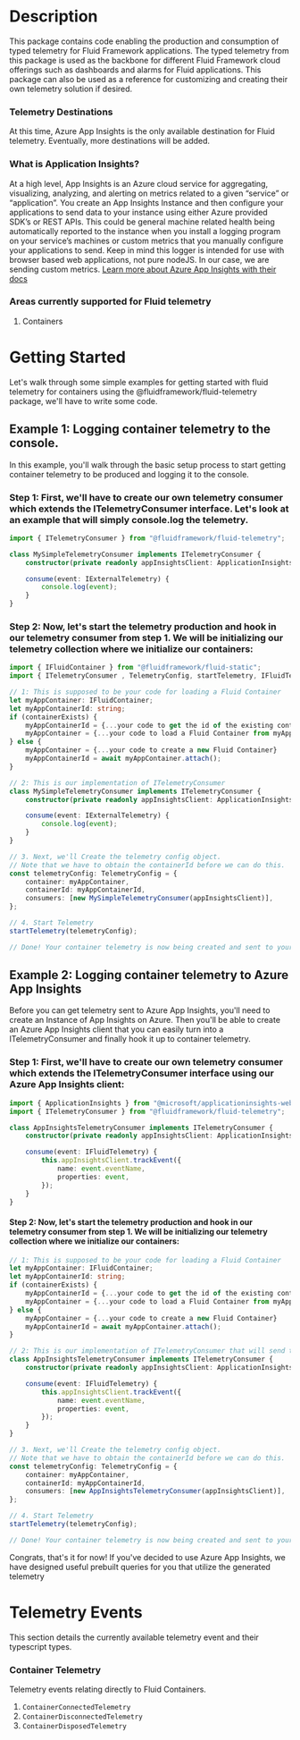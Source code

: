 # Description

This package contains code enabling the production and consumption of typed telemetry for Fluid Framework applications. The typed telemetry from this package is used as the backbone for different Fluid Framework cloud offerings such as dashboards and alarms for Fluid applications. This package can also be used as a reference for customizing and creating their own telemetry solution if desired.

### Telemetry Destinations

At this time, Azure App Insights is the only available destination for Fluid telemetry. Eventually, more destinations will be added.

### What is Application Insights?

At a high level, App Insights is an Azure cloud service for aggregating, visualizing, analyzing, and alerting on metrics related to a given “service” or “application”.
You create an App Insights Instance and then configure your applications to send data to your instance using either Azure provided SDK’s or REST APIs.
This could be general machine related health being automatically reported to the instance when you install a logging program on your service’s machines or custom metrics that you manually configure your applications to send. Keep in mind this logger is intended for use with browser based web applications, not pure nodeJS.
In our case, we are sending custom metrics. [Learn more about Azure App Insights with their docs](https://learn.microsoft.com/en-us/azure/azure-monitor/app/app-insights-overview?tabs=net)

### Areas currently supported for Fluid telemetry

1. Containers

# Getting Started

Let's walk through some simple examples for getting started with fluid telemetry for containers using the @fluidframework/fluid-telemetry package, we'll have to write some code.

## Example 1: Logging container telemetry to the console.

In this example, you'll walk through the basic setup process to start getting container telemetry to be produced and logging it to the console.

### Step 1: First, we'll have to create our own telemetry consumer which extends the ITelemetryConsumer interface. Let's look at an example that will simply console.log the telemetry.

```ts
import { ITelemetryConsumer } from "@fluidframework/fluid-telemetry";

class MySimpleTelemetryConsumer implements ITelemetryConsumer {
	constructor(private readonly appInsightsClient: ApplicationInsights) {}

	consume(event: IExternalTelemetry) {
		console.log(event);
	}
}
```

### Step 2: Now, let's start the telemetry production and hook in our telemetry consumer from step 1. We will be initializing our telemetry collection where we initialize our containers:

```ts
import { IFluidContainer } from "@fluidframework/fluid-static";
import { ITelemetryConsumer , TelemetryConfig, startTelemetry, IFluidTelemetry } from "@fluidframework/external-telemetry"

// 1: This is supposed to be your code for loading a Fluid Container
let myAppContainer: IFluidContainer;
let myAppContainerId: string;
if (containerExists) {
    myAppContainerId = {...your code to get the id of the existing container}
    myAppContainer = {...your code to load a Fluid Container from myAppContainerId}
} else {
    myAppContainer = {...your code to create a new Fluid Container}
    myAppContainerId = await myAppContainer.attach();
}

// 2: This is our implementation of ITelemetryConsumer
class MySimpleTelemetryConsumer implements ITelemetryConsumer {
    constructor(private readonly appInsightsClient: ApplicationInsights) {}

    consume(event: IExternalTelemetry) {
        console.log(event);
    }
}

// 3. Next, we'll Create the telemetry config object.
// Note that we have to obtain the containerId before we can do this.
const telemetryConfig: TelemetryConfig = {
    container: myAppContainer,
    containerId: myAppContainerId,
    consumers: [new MySimpleTelemetryConsumer(appInsightsClient)],
};

// 4. Start Telemetry
startTelemetry(telemetryConfig);

// Done! Your container telemetry is now being created and sent to your Telemetry Consumer
```

## Example 2: Logging container telemetry to Azure App Insights

Before you can get telemetry sent to Azure App Insights, you'll need to create an Instance of App Insights on Azure. Then you'll be able to create an Azure App Insights client that you can easily turn into a ITelemetryConsumer and finally hook it up to container telemetry.

### Step 1: First, we'll have to create our own telemetry consumer which extends the ITelemetryConsumer interface using our Azure App Insights client:

```ts
import { ApplicationInsights } from "@microsoft/applicationinsights-web";
import { ITelemetryConsumer } from "@fluidframework/fluid-telemetry";

class AppInsightsTelemetryConsumer implements ITelemetryConsumer {
	constructor(private readonly appInsightsClient: ApplicationInsights) {}

	consume(event: IFluidTelemetry) {
		this.appInsightsClient.trackEvent({
			name: event.eventName,
			properties: event,
		});
	}
}
```

#### Step 2: Now, let's start the telemetry production and hook in our telemetry consumer from step 1. We will be initializing our telemetry collection where we initialize our containers:

```ts
// 1: This is supposed to be your code for loading a Fluid Container
let myAppContainer: IFluidContainer;
let myAppContainerId: string;
if (containerExists) {
    myAppContainerId = {...your code to get the id of the existing container}
    myAppContainer = {...your code to load a Fluid Container from myAppContainerId}
} else {
    myAppContainer = {...your code to create a new Fluid Container}
    myAppContainerId = await myAppContainer.attach();
}

// 2: This is our implementation of ITelemetryConsumer that will send telemetry to Azure App Insights
class AppInsightsTelemetryConsumer implements ITelemetryConsumer {
    constructor(private readonly appInsightsClient: ApplicationInsights) {}

    consume(event: IFluidTelemetry) {
        this.appInsightsClient.trackEvent({
            name: event.eventName,
            properties: event,
        });
    }
}

// 3. Next, we'll Create the telemetry config object.
// Note that we have to obtain the containerId before we can do this.
const telemetryConfig: TelemetryConfig = {
    container: myAppContainer,
    containerId: myAppContainerId,
    consumers: [new AppInsightsTelemetryConsumer(appInsightsClient)],
};

// 4. Start Telemetry
startTelemetry(telemetryConfig);

// Done! Your container telemetry is now being created and sent to your Telemetry Consumer which will forward it to Azure App Insights.
```

Congrats, that's it for now! If you've decided to use Azure App Insights, we have designed useful prebuilt queries for you that utilize the generated telemetry

# Telemetry Events

This section details the currently available telemetry event and their typescript types.

### Container Telemetry

Telemetry events relating directly to Fluid Containers.

1. `ContainerConnectedTelemetry`
1. `ContainerDisconnectedTelemetry`
1. `ContainerDisposedTelemetry`
